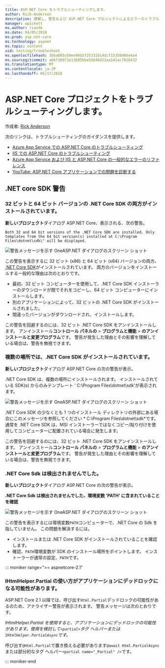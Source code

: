 ```yaml
---
title: ASP.NET Core をトラブルシューティングします。
author: Rick-Anderson
description: 理解し、警告および ASP.NET Core プロジェクトによるエラーのトラブルシューティングを行います。
manager: wpickett
ms.author: riande
ms.date: 04/05/2018
ms.prod: asp.net-core
ms.technology: aspnet
ms.topic: content
uid: testing/troubleshoot
ms.openlocfilehash: 3bba085c69ee96b5725331b14dcf15350d66e4a4
ms.sourcegitcommit: a66f38071e13685bbe59d48d22aa141ac702b432
ms.translationtype: MT
ms.contentlocale: ja-JP
ms.lasthandoff: 05/17/2018
---
```

# <a name="troubleshoot-aspnet-core-projects"></a>ASP.NET Core プロジェクトをトラブルシューティングします。

作成者: [Rick Anderson](https://twitter.com/RickAndMSFT)

次のリンクは、トラブルシューティングのガイダンスを提供します。

* [Azure App Service での ASP.NET Core のトラブルシューティング](xref:host-and-deploy/azure-apps/troubleshoot)
* [IIS での ASP.NET Core のトラブルシューティング](xref:host-and-deploy/iis/troubleshoot)
* [Azure App Service および IIS と ASP.NET Core の一般的なエラーのリファレンス](xref:host-and-deploy/azure-iis-errors-reference)
* [YouTube: ASP.NET Core アプリケーションでの問題を診断する](https://www.youtube.com/watch?v=RYI0DHoIVaA)

<a name="sdk"></a>
## <a name="net-core-sdk-warnings"></a>.NET core SDK 警告

### <a name="both-the-32-bit-and-64-bit-versions-of-the-net-core-sdk-are-installed"></a>32 ビットと 64 ビット バージョンの .NET Core SDK の両方がインストールされています。
**新しいプロジェクト**ダイアログ ASP.NET Core、表示される、次の警告。 

    Both 32 and 64 bit versions of the .NET Core SDK are installed. Only templates from the 64 bit version(s) installed at C:\Program Files\dotnet\sdk\" will be displayed.

![警告メッセージを示す OneASP.NET ダイアログのスクリーン ショット](troubleshoot/_static/both32and64bit.png)

この警告を表示するに 32 ビット (x86) と 64 ビット (x64) バージョンの両方、 [.NET Core SDK](https://www.microsoft.com/net/download/all)がインストールされています。 両方のバージョンをインストールする一般的な理由は次のとおりです。

* 最初、32 ビット コンピューターを使用して、.NET Core SDK インストーラーのダウンロードが間でそれをコピーし、64 ビット コンピューターにインストールします。 
* 別のアプリケーションによって、32 ビットの .NET Core SDK がインストールされました。
* 間違ったバージョンがダウンロードされ、インストールします。

この警告を回避するのには、32 ビット .NET Core SDK をアンインストールします。 アンインストール**コントロール パネルの** > **プログラムと機能** > **のアンインストールと変更プログラム**です。 警告が発生した理由とその影響を理解している場合は、警告を無視できます。

### <a name="the-net-core-sdk-is-installed-in-multiple-locations"></a>複数の場所では、.NET Core SDK がインストールされています。
**新しいプロジェクト**ダイアログ ASP.NET Core の次の警告が表示。 

 .NET Core SDK は、複数の場所にインストールされます。 インストールされている SDK(s) からのみテンプレート ' C:\Program Files\dotnet\sdk\'が表示されます。

![警告メッセージを示す OneASP.NET ダイアログのスクリーン ショット](troubleshoot/_static/multiplelocations.png)

.NET Core SDK の少なくとも 1 つのインストール ディレクトリの外部にある場合にこのメッセージを参照してください * C:\Program Files\dotnet\sdk\*です。 通常を .NET Core SDK は、MSI インストーラーではなくコピー/貼り付けを使用してコンピューターに配置されている場合に発生します。

この警告を回避するのには、32 ビット .NET Core SDK をアンインストールします。 アンインストール**コントロール パネルの** > **プログラムと機能** > **のアンインストールと変更プログラム**です。 警告が発生した理由とその影響を理解している場合は、警告を無視できます。

### <a name="no-net-core-sdks-were-detected"></a>.NET Core Sdk は検出されませんでした。
**新しいプロジェクト**ダイアログ ASP.NET Core の次の警告が表示。 

**.NET Core Sdk は検出されませんでした、環境変数 'PATH' に含まれていることを確認**

![警告メッセージを示す OneASP.NET ダイアログのスクリーン ショット](troubleshoot/_static/NoNetCore.png)

この警告を表示するには環境変数`PATH`コンピューターで、.NET Core の Sdk を指していません。 この問題を解決するには。

* インストールまたは .NET Core SDK がインストールされていることを確認します。
* 確認、`PATH`環境変数が SDK のインストール場所をポイントします。 インストーラーが通常の設定、`PATH`です。

::: moniker range=">= aspnetcore-2.1"

### <a name="use-of-ihtmlhelperpartial-may-result-in-application-deadlocks"></a>IHtmlHelper.Partial の使い方がアプリケーションにデッドロックになる可能性があります。

ASP.NET Core 2.1 以降では、呼び出す`Html.Partial`デッドロックの可能性があるのため、アナライザー警告が表示されます。 警告メッセージは次のとおりです。

*IHtmlHelper.Partial を使用すると、アプリケーションにデッドロックの可能性があります。使用を検討して`<partial>`タグ ヘルパーまたは`IHtmlHelper.PartialAsync`です。*

呼び出す`@Html.Partial`で置き換える必要があります`@await Html.PartialAsync`または部分的なタグ ヘルパー`<partial name="_Partial" />`です。

::: moniker-end
